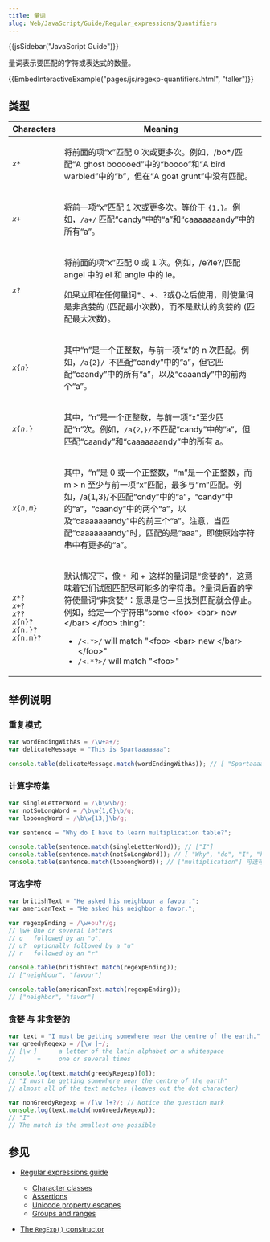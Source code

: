```yaml
---
title: 量词
slug: Web/JavaScript/Guide/Regular_expressions/Quantifiers
---
```


{{jsSidebar("JavaScript Guide")}}

量词表示要匹配的字符或表达式的数量。

{{EmbedInteractiveExample("pages/js/regexp-quantifiers.html", "taller")}}

## 类型

<table class="standard-table">
  <thead>
    <tr>
      <th scope="col">Characters</th>
      <th scope="col">Meaning</th>
    </tr>
  </thead>
  <tbody>
    <tr>
      <td>
        <code><em>x</em>*</code>
      </td>
      <td>
        <p>
          将前面的项“x”匹配 0 次或更多次。例如，/bo*/匹配“A ghost
          booooed”中的“boooo”和“A bird warbled”中的“b”，但在“A goat
          grunt”中没有匹配。
        </p>
      </td>
    </tr>
    <tr>
      <td>
        <code><em>x</em>+</code>
      </td>
      <td>
        <p>
          将前一项“x”匹配 1
          次或更多次。等价于 <code>{1,}</code>。例如，<code>/a+/</code> 匹配“candy”中的“a”和“caaaaaaandy”中的所有“a”。
        </p>
      </td>
    </tr>
    <tr>
      <td>
        <code><em>x</em>?</code>
      </td>
      <td>
        <p>
          将前面的项“x”匹配 0 或 1 次。例如，/e?le?/匹配 angel 中的 el 和 angle
          中的 le。
        </p>
        <p>
          如果立即在任何量词*、+、?或{}之后使用，则使量词是非贪婪的
          (匹配最小次数)，而不是默认的贪婪的 (匹配最大次数)。
        </p>
      </td>
    </tr>
    <tr>
      <td>
        <code><em>x</em>{<em>n</em>}</code>
      </td>
      <td>
        <p>
          其中“n”是一个正整数，与前一项“x”的 n 次匹配。例如，<code>/a{2}/ </code
          >不匹配“candy”中的“a”，但它匹配“caandy”中的所有“a”，以及“caaandy”中的前两个“a”。
        </p>
      </td>
    </tr>
    <tr>
      <td>
        <code><em>x</em>{<em>n</em>,}</code>
      </td>
      <td>
        <p>
          其中，“n”是一个正整数，与前一项“x”至少匹配“n”次。例如，<code>/a{2，}/</code>不匹配“candy”中的“a”，但匹配“caandy”和“caaaaaaandy”中的所有
          a。
        </p>
      </td>
    </tr>
    <tr>
      <td>
        <code><em>x</em>{<em>n</em>,<em>m</em>}</code>
      </td>
      <td>
        <p>
          其中，“n”是 0 或一个正整数，“m”是一个正整数，而 m > n
          至少与前一项“x”匹配，最多与“m”匹配。例如，/a{1,3}/不匹配“cndy”中的“a”，“candy”中的“a”，“caandy”中的两个“a”，以及“caaaaaaandy”中的前三个“a”。注意，当匹配“caaaaaaandy”时，匹配的是“aaa”，即使原始字符串中有更多的“a”。
        </p>
      </td>
    </tr>
    <tr>
      <td>
        <p>
          <code><em>x</em>*?</code><br /><code><em>x</em>+?</code><br /><code
            ><em>x</em>??</code
          ><br /><code><em>x</em>{n}?</code><br /><code><em>x</em>{n,}?</code
          ><br /><code><em>x</em>{n,m}?</code>
        </p>
      </td>
      <td>
        <p>
          默认情况下，像 <code>* </code>和
          <code>+ </code
          >这样的量词是“贪婪的”，这意味着它们试图匹配尽可能多的字符串。?量词后面的字符使量词“非贪婪”：意思是它一旦找到匹配就会停止。例如，给定一个字符串“some
          &#x3C;foo> &#x3C;bar> new &#x3C;/bar> &#x3C;/foo> thing”:
        </p>
        <ul>
          <li>
            <code>/&#x3C;.*>/</code> will match "&#x3C;foo> &#x3C;bar> new
            &#x3C;/bar> &#x3C;/foo>"
          </li>
          <li><code>/&#x3C;.*?>/</code> will match "&#x3C;foo>"</li>
        </ul>
      </td>
    </tr>
  </tbody>
</table>

## 举例说明

### 重复模式

```js
var wordEndingWithAs = /\w+a+/;
var delicateMessage = "This is Spartaaaaaaa";

console.table(delicateMessage.match(wordEndingWithAs)); // [ "Spartaaaaaaa" ]
```

### 计算字符集

```js
var singleLetterWord = /\b\w\b/g;
var notSoLongWord = /\b\w{1,6}\b/g;
var loooongWord = /\b\w{13,}\b/g;

var sentence = "Why do I have to learn multiplication table?";

console.table(sentence.match(singleLetterWord)); // ["I"]
console.table(sentence.match(notSoLongWord)); // [ "Why", "do", "I", "have", "to", "learn", "table" ]
console.table(sentence.match(loooongWord)); // ["multiplication"] 可选可选字符
```

### 可选字符

```js
var britishText = "He asked his neighbour a favour.";
var americanText = "He asked his neighbor a favor.";

var regexpEnding = /\w+ou?r/g;
// \w+ One or several letters
// o   followed by an "o",
// u?  optionally followed by a "u"
// r   followed by an "r"

console.table(britishText.match(regexpEnding));
// ["neighbour", "favour"]

console.table(americanText.match(regexpEnding));
// ["neighbor", "favor"]
```

### 贪婪 与 非贪婪的

```js
var text = "I must be getting somewhere near the centre of the earth.";
var greedyRegexp = /[\w ]+/;
// [\w ]      a letter of the latin alphabet or a whitespace
//      +     one or several times

console.log(text.match(greedyRegexp)[0]);
// "I must be getting somewhere near the centre of the earth"
// almost all of the text matches (leaves out the dot character)

var nonGreedyRegexp = /[\w ]+?/; // Notice the question mark
console.log(text.match(nonGreedyRegexp));
// "I"
// The match is the smallest one possible
```

## 参见

- [Regular expressions guide](/zh-CN/docs/Web/JavaScript/Guide/Regular_expressions)

  - [Character classes](/zh-CN/docs/Web/JavaScript/Guide/Regular_expressions/Character_classes)
  - [Assertions](/zh-CN/docs/Web/JavaScript/Guide/Regular_expressions/Assertions)
  - [Unicode property escapes](/zh-CN/docs/Web/JavaScript/Reference/Regular_expressions/Unicode_character_class_escape)
  - [Groups and ranges](/zh-CN/docs/Web/JavaScript/Guide/Regular_expressions/Groups_and_Ranges)

- [The `RegExp()` constructor](/zh-CN/docs/Web/JavaScript/Reference/Global_Objects/RegExp)
